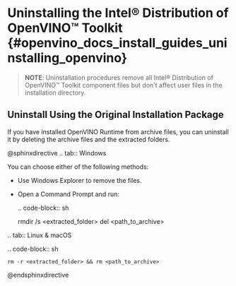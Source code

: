 # Uninstalling the Intel® Distribution of OpenVINO™ Toolkit {#openvino_docs_install_guides_uninstalling_openvino}

> **NOTE**: Uninstallation procedures remove all Intel® Distribution of OpenVINO™ Toolkit component files but don't affect user files in the installation directory.

## Uninstall Using the Original Installation Package

If you have installed OpenVINO Runtime from archive files, you can uninstall it by deleting the archive files and the extracted folders.

@sphinxdirective
.. tab:: Windows

  You can choose either of the following methods:

  * Use Windows Explorer to remove the files.
  * Open a Command Prompt and run:

     .. code-block:: sh
  
       rmdir /s <extracted_folder>
       del <path_to_archive>

    
.. tab:: Linux & macOS
  
  .. code-block:: sh
  
    rm -r <extracted_folder> && rm <path_to_archive>

@endsphinxdirective


